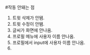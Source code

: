 #작동 안돼는 점
1. 트윗 삭제가 안됌.
2. 트윗 수정이 안됌.
3. 글씨가 화면에 안나옴.
4. 프로필 메뉴에 사용자 이름 안나옴.
5. 프로필에서 input에 사용자 이름 안나옴.
6. 
